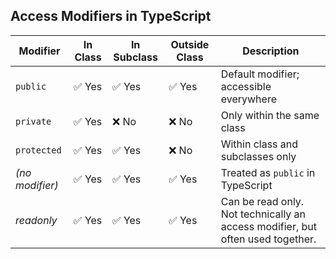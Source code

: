 ## Access Modifiers in TypeScript

| Modifier | In Class | In Subclass | Outside Class | Description                             |
| -- |----------|-------------| ------------- |-----------------------------------------|
| `public` | ✅ Yes    | ✅ Yes       | ✅ Yes         | Default modifier; accessible everywhere |
| `private` | ✅ Yes    | ❌ No        | ❌ No          | Only within the same class              |
| `protected` | ✅ Yes    | ✅ Yes       | ❌ No          | Within class and subclasses only        |
| *(no modifier)* | ✅ Yes    | ✅ Yes       | ✅ Yes         | Treated as `public` in TypeScript       |
| *readonly* | ✅ Yes    | ✅ Yes       | ✅ Yes         | Can be read only. Not technically an access modifier, but often used together.  |

